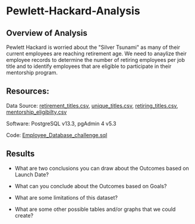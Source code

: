 # Pewlett-Hackard-Analysis

## Overview of Analysis
Pewlett Hackard is worried about the "Silver Tsunami" as many of their current employees are reaching retirement age.  We need to anaylize their employee records to determine the number of retiring employees per job title and to identify employees that are eligible to participate in their mentorship program.

## Resources:

Data Source: [retirement_titles.csv](Data/retirement_titles.csv), [unique_titles.csv](Data/unique_titles.csv), [retiring_titles.csv](Data/retiring_titles.csv), [mentorship_eligibilty.csv](mentorship_eligibilty.csv)
 
Software: PostgreSQL v13.3, pgAdmin 4 v5.3
 
Code: [Employee_Database_challenge.sql](Queries/Employee_Database_challenge.sql)

## Results

- What are two conclusions you can draw about the Outcomes based on Launch Date?

- What can you conclude about the Outcomes based on Goals?

- What are some limitations of this dataset?

- What are some other possible tables and/or graphs that we could create?